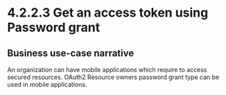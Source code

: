 # 4.2.2.3 Get an access token using Password grant

## Business use-case narrative
An organization can have mobile applications which require to access secured resources. OAuth2 Resource owners 
password  grant type can be used in mobile applications. 

